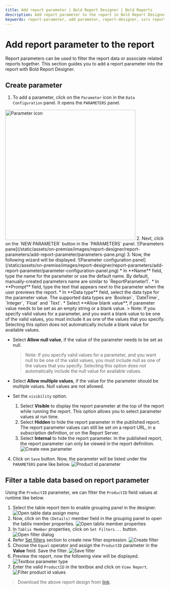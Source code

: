 ```yaml
---
title: Add report parameter | Bold Report Designer | Bold Reports
description: Add report parameter to the report in Bold Report Designer, to filter report data for one or more values.
keywords: report-parameter, add parameter, report-designer, ssrs report parameters
---
```


# Add report parameter to the report

Report parameters can be used to filter the report data or associate related reports together. This section guides you to add a report parameter into the report with Bold Report Designer.

## Create parameter

1. To add a parameter, click on the `Parameter` icon in the `Data Configuration` panel. It opens the `PARAMETERS` panel.
  <img style="width:411px" src="/assets/on-premise/images/report-designer/report-parameters/add-report-parameter/parameter-icon.png" alt="Parameter icon">
2. Next, click on the `NEW PARAMETER` button in the `PARAMETERS` panel.
  ![Parameters pane](/static/assets/on-premise/images/report-designer/report-parameters/add-report-parameter/parameters-pane.png)
3. Now, the following wizard will be displayed.
![Parameter configuration panel](/static/assets/on-premise/images/report-designer/report-parameters/add-report-parameter/parameter-configuration-panel.png)
   * In **Name** field, type the name for the parameter or use the default name. By default, manually-created parameters name are similar to `ReportParameter1`.
   * In **Prompt** field, type the text that appears next to the parameter when the user previews the report.
   * In **Data type** field, select the data type for the parameter value. The supported data types are `Boolean`, `DateTime`, `Integer`, `Float` and `Text`.
   * Select **Allow blank value**, if parameter value needs to be set as an empty string or a blank value.
     > Note: If you specify valid values for a parameter, and you want a blank value to be one of the valid values, you must include it as one of the values that you specify. Selecting this option does not automatically include a blank value for available values.

   * Select **Allow null value**, if the value of the parameter needs to be set as null.
     > Note: If you specify valid values for a parameter, and you want null to be one of the valid values, you must include null as one of the values that you specify. Selecting this option does not automatically include the null value for available values.

   * Select **Allow multiple values**, if the value for the parameter should be multiple values. Null values are not allowed.
   * Set the `visibility` option.
      1. Select **Visible** to display the report parameter at the top of the report while running the report. This option allows you to select parameter values at run time.
      2. Select **Hidden** to hide the report parameter in the published report. The report parameter values can still be set on a report URL, in a subscription definition, or on the Report Server.
      3. Select **Internal** to hide the report parameter. In the published report, the report parameter can only be viewed in the report definition.
    ![Create new parameter](/static/assets/on-premise/images/report-designer/report-parameters/add-report-parameter/create-new-parameter.png)
4. Click on `Save` button. Now, the parameter will be listed under the `PARAMETERS` pane like below.
![Product id parameter](/static/assets/on-premise/images/report-designer/report-parameters/add-report-parameter/product-id-parameter.png)

## Filter a table data based on report parameter

Using the `ProductID` parameter, we can filter the `ProductID` field values at runtime like below.

1. Select the table report item to enable grouping panel in the designer.
![Open table data assign menu](/static/assets/on-premise/images/report-designer/report-parameters/add-report-parameter/enable-grouping-panel.png)
2. Now, click on the `(Details)` member field in the grouping panel to open the tablix member properties.
![Open tablix member properties](/static/assets/on-premise/images/report-designer/report-parameters/add-report-parameter/tablix-member-properties.png)
3. In `Tablix Member` properties, click on `Set Filters...` button.
![Open filter dialog](/static/assets/on-premise/images/report-designer/report-parameters/add-report-parameter/tablix-member-set-filters.png)
4. Refer [Set filters](./../../compose-report/filter-data/) section to create new filter expression.
![Create filter](/static/assets/on-premise/images/report-designer/report-parameters/add-report-parameter/create-product-id-filter.png)
5. Choose the `Equal` operator and assign the `ProductID` parameter in the **Value** field. Save the filter.
![Save filter](/static/assets/on-premise/images/report-designer/report-parameters/add-report-parameter/save-filter-equation.png)
6. Preview the report, now the following view will be displayed.
![Textbox parameter type](/static/assets/on-premise/images/report-designer/report-parameters/add-report-parameter/textbox-parameter-type.png)
7. Enter the valid `ProductID` in the textbox and click on `View Report`.
![Filter product id values](/static/assets/on-premise/images/report-designer/report-parameters/add-report-parameter/filter-product-id-values.png)

> Download the above report design from [link](https://github.com/boldreports/resources/tree/master/docs/report-designer/report-parameters/filter-table-data-based-on-report-parameter.rdl).
